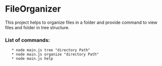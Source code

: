 # FileOrganizer
This project helps to organize files in a folder and provide command to view files and folder in tree structure. 
### List of  commands:
       * node main.js tree "directory Path" 
       * node main.js organize "directory Path"
       * node main.js help 
